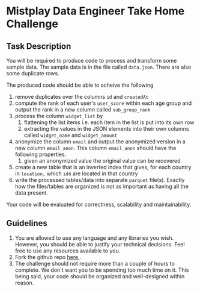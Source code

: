 # Mistplay Data Engineer Take Home Challenge


## Task Description

You will be required to produce code to process and transform some sample data.
The sample data is in the file called `data.json`.
There are also some duplicate rows.

The produced code should be able to acheive the following
1. remove duplicates over the columns `id` and `createdAt`
2. compute the rank of each user's `user_score` within each age group and output the rank in a new column called `sub_group_rank`
3. process the column `widget_list` by
    1. flattening the list items i.e. each item in the list is put into its own row
    2. extracting the values in the JSON elements into their own columns called `widget_name` and `widget_amount`
4. anonymize the column `email` and output the anonymized version in a new column `email_anon`.
This column `email_anon` should have the following properties.
    1. given an anonymized value the original value can be recovered
5. create a new table that is an inverted index that gives, for each country in `location,` which `id`s are located in that country
6. write the processed tables/data into separate `parquet` file(s).
Exactly how the files/tables are organized is not as important as having all the data present.

Your code will be evaluated for correctness, scalability and maintainability.

## Guidelines

1. You are allowed to use any language and any libraries you wish.
However, you should be able to justify your technical decisions.
Feel free to use any resources available to you.
2. Fork the github repo [ here ](https://github.com/Mistplay/DataEngineerTakeHomeChallenge).
3. The challenge should not require more than a couple of hours to complete.
We don't want you to be spending too much time on it.
This being said, your code should be organized and well-designed within reason.
